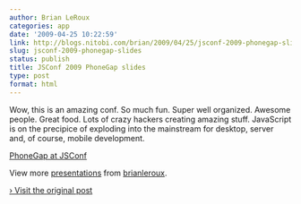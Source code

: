 ```yaml
---
author: Brian LeRoux
categories: app
date: '2009-04-25 10:22:59'
link: http://blogs.nitobi.com/brian/2009/04/25/jsconf-2009-phonegap-slides/
slug: jsconf-2009-phonegap-slides
status: publish
title: JSConf 2009 PhoneGap slides
type: post
format: html
---
```


Wow, this is an amazing conf. So much fun. Super well organized. Awesome people. Great food. Lots of crazy hackers creating amazing stuff. JavaScript is on the precipice of exploding into the mainstream for desktop, server and, of course, mobile development.

[PhoneGap at JSConf](http://www.slideshare.net/brianleroux/phonegap-at-jsconf?type=powerpoint)

View more [presentations](http://www.slideshare.net/) from [brianleroux](http://www.slideshare.net/brianleroux).

[› Visit the original post](http://blogs.nitobi.com/brian/2009/04/25/jsconf-2009-phonegap-slides/)

